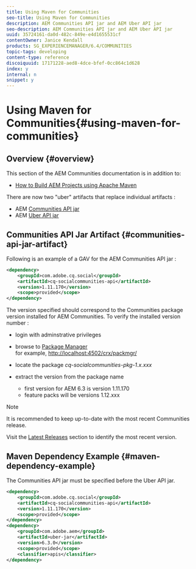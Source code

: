 ```yaml
---
title: Using Maven for Communities
seo-title: Using Maven for Communities
description: AEM Communities API jar and AEM Uber API jar
seo-description: AEM Communities API jar and AEM Uber API jar
uuid: 35724161-da0d-482c-849e-e4d1655531cf
contentOwner: Janice Kendall
products: SG_EXPERIENCEMANAGER/6.4/COMMUNITIES
topic-tags: developing
content-type: reference
discoiquuid: 17171228-aed8-4dce-bfef-0cc864c1d628
index: y
internal: n
snippet: y
---
```


# Using Maven for Communities{#using-maven-for-communities}

## Overview {#overview}

This section of the AEM Communities documentation is in addition to:

* [How to Build AEM Projects using Apache Maven](../../sites/developing/using/ht-projects-maven.md)

There are now two "uber" artifacts that replace individual artifacts :

* AEM [Communities API jar](#communitiesapijarartifact)
* AEM [Uber API jar](../../sites/developing/using/ht-projects-maven.md#whatistheuberjar)

## Communities API Jar Artifact {#communities-api-jar-artifact}

Following is an example of a GAV for the AEM Communities API jar :

```xml
<dependency>
    <groupId>com.adobe.cq.social</groupId>
    <artifactId>cq-socialcommunities-api</artifactId>
    <version>1.11.170</version>
    <scope>provided</scope>
</dependency>

```

The version specified should correspond to the Communities package version installed for AEM Communities. To verify the installed version number :

* login with adminstrative privileges
* browse to [Package Manager](../../sites/administering/using/package-manager.md)  
  for example, [http://localhost:4502/crx/packmgr/](http://localhost:4502/crx/packmgr/)

* locate the package *cq-socialcommunities-pkg-1.x.xxx*
* extract the version from the package name

    * first version for AEM 6.3 is version 1.11.170
    * feature packs will be versions 1.12.xxx

>[!NOTE]
>
>It is recommended to keep up-to-date with the most recent Communities release. 
>
>Visit the [Latest Releases](../../communities/using/deploy-communities.md#latestreleases) section to identify the most recent version.

## Maven Dependency Example {#maven-dependency-example}

The Communities API jar must be specified before the Uber API jar.

```xml
<dependency>
    <groupId>com.adobe.cq.social</groupId>
    <artifactId>cq-socialcommunities-api</artifactId>
    <version>1.11.170</version>
    <scope>provided</scope>
</dependency>
<dependency>
    <groupId>com.adobe.aem</groupId>
    <artifactId>uber-jar</artifactId>
    <version>6.3.0</version>
    <scope>provided</scope>
    <classifier>apis</classifier>
</dependency>
```

<!--
Comment Type: draft

<h2>Javadocs</h2>
-->

<!--
Comment Type: draft

<p>The <a href="/sites/developing/using/reference-materials/javadoc/com/adobe/cq/social/package-summary">online javadocs</a> reflect the APIs available in the AEM 6.3 release (Communities version 1.11.170).</p>
<p>When a <a href="../../communities/using/deploy-communities.md#latestfeaturepack">feature pack</a>* is released, its javadoc jar is made available to be loaded into an IDE or downloaded to a local disk, exploded, and referenced using a browser.</p>
<p>For example, the AEM 6.3 javadoc jar is located within this Adobe public repository folder :</p>
<ul>
<li><a href="https://repo.adobe.com/nexus/content/groups/public/com/adobe/cq/social/cq-socialcommunities-api/1.11.170/">https://repo.adobe.com/nexus/content/groups/public/com/adobe/cq/social/cq-socialcommunities-api/1.11.170/</a>
<ul>
<li>cq-socialcommunities-api-1.11.170-javadoc.jar</li>
<li>cq-socialcommunities-api-1.11.170-javadoc.jar.md5</li>
<li>cq-socialcommunities-api-1.11.170-javadoc.jar.sha1</li>
<li>cq-socialcommunities-api-1.11.170.jar</li>
<li>cq-socialcommunities-api-1.11.170.jar.md5</li>
<li>cq-socialcommunities-api-1.11.170.jar.sha1</li>
<li>cq-socialcommunities-api-1.11.170.pom</li>
<li>cq-socialcommunities-api-1.11.170.pom.md5</li>
<li>cq-socialcommunities-api-1.11.170.pom.sha1</li>
</ul> </li>
</ul>
<p>* feature packs for AEM 6.3 Communities are versions labeled 1.12.xxx</p>
-->

